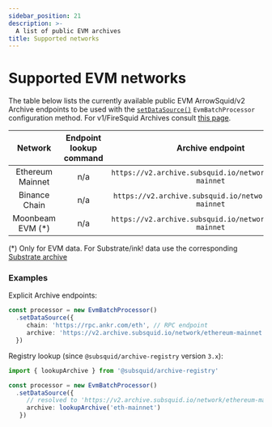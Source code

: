 ```yaml
---
sidebar_position: 21
description: >-
  A list of public EVM archives
title: Supported networks
---
```


# Supported EVM networks

[//]: # (!!!! keep the list updated, remove the notice below once it is final)

The table below lists the currently available public EVM ArrowSquid/v2 Archive endpoints to be used with the [`setDataSource()`](/evm-indexing/configuration/initialization) `EvmBatchProcessor` configuration method. For v1/FireSquid Archives consult [this page](/evm-indexing/supported-networks).

| Network                 |  Endpoint lookup command  |        Archive endpoint                            |
|:-----------------------:|:-------------------------:|:--------------------------------------------------:|
| Ethereum Mainnet        | n/a                       | `https://v2.archive.subsquid.io/network/ethereum-mainnet` |
| Binance Chain           | n/a                       | `https://v2.archive.subsquid.io/network/binance-mainnet`  |
| Moonbeam EVM    (*)     | n/a                       | `https://v2.archive.subsquid.io/network/moonbeam-mainnet` |
 
(*) Only for EVM data. For Substrate/ink! data use the corresponding [Substrate archive](/archives/substrate)

### Examples 

Explicit Archive endpoints:
```typescript
const processor = new EvmBatchProcessor()
  .setDataSource({
     chain: 'https://rpc.ankr.com/eth', // RPC endpoint
     archive: 'https://v2.archive.subsquid.io/network/ethereum-mainnet'
  })
```
Registry lookup (since `@subsquid/archive-registry` version `3.x`):
```typescript
import { lookupArchive } from '@subsquid/archive-registry'

const processor = new EvmBatchProcessor()
  .setDataSource({
     // resolved to 'https://v2.archive.subsquid.io/network/ethereum-mainnet'
     archive: lookupArchive('eth-mainnet')
   })
```
